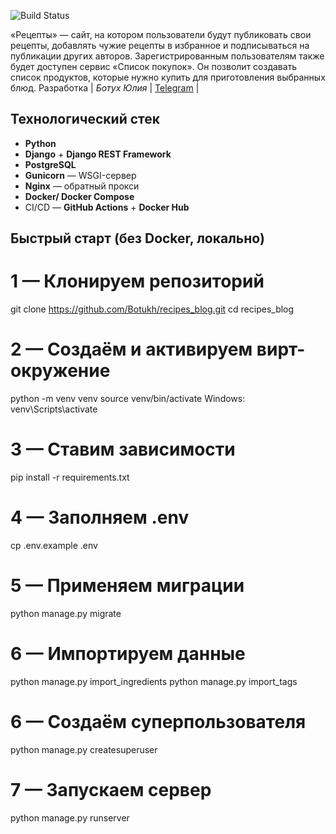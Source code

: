 ![Build Status](https://github.com/Botukh/recipes_blog/actions/workflows/main.yml/badge.svg?event=push)

«Рецепты» — сайт, на котором пользователи будут публиковать свои рецепты, добавлять чужие рецепты в избранное и подписываться на публикации других авторов. Зарегистрированным пользователям также будет доступен сервис «Список покупок». Он позволит создавать список продуктов, которые нужно купить для приготовления выбранных блюд.
 Разработка      | *Ботух Юлия*     | [Telegram](https://t.me/botuh) |
 
 ## Технологический стек

* **Python**
* **Django** + **Django REST Framework**
* **PostgreSQL**
* **Gunicorn** — WSGI-сервер
* **Nginx** — обратный прокси
* **Docker/ Docker Compose**
* CI/CD — **GitHub Actions** + **Docker Hub**

## Быстрый старт (без Docker, локально)

# 1 — Клонируем репозиторий
git clone https://github.com/Botukh/recipes_blog.git
cd recipes_blog

# 2 — Создаём и активируем вирт-окружение
python -m venv venv
source venv/bin/activate        Windows: venv\Scripts\activate

# 3 — Ставим зависимости
pip install -r requirements.txt

# 4 — Заполняем .env
cp .env.example .env

# 5 — Применяем миграции
python manage.py migrate

# 6 — Импортируем данные
python manage.py import_ingredients
python manage.py import_tags

# 6 — Создаём суперпользователя
python manage.py createsuperuser

# 7 — Запускаем сервер
python manage.py runserver

